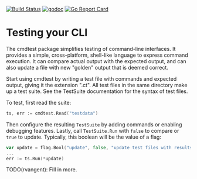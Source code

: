 [![Build Status](https://travis-ci.org/google/cmdtest.svg?branch=master)](https://travis-ci.org/google/cmdtest)
[![godoc](https://godoc.org/github.com/google/cmdtest?status.svg)](https://godoc.org/github.com/google/cmdtest)
[![Go Report Card](https://goreportcard.com/badge/github.com/google/cmdtest)](https://goreportcard.com/report/github.com/google/cmdtest)

# Testing your CLI

The cmdtest package simplifies testing of command-line interfaces. It
provides a simple, cross-platform, shell-like language to express command
execution. It can compare actual output with the expected output, and can
also update a file with new "golden" output that is deemed correct.

Start using cmdtest by writing a test file with commands and expected output,
giving it the extension ".ct". All test files in the same directory make up a
test suite. See the TestSuite documentation for the syntax of test files.

To test, first read the suite:

```go
ts, err := cmdtest.Read("testdata")
```

Then configure the resulting `TestSuite` by adding commands or enabling
debugging features. Lastly, call `TestSuite.Run` with `false` to compare
or `true` to update. Typically, this boolean will be the value of a flag:

```go
var update = flag.Bool("update", false, "update test files with results")
...
err := ts.Run(*update)
```

TODO(rvangent): Fill in more.